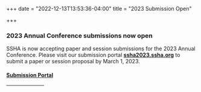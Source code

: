 +++
date = "2022-12-13T13:53:36-04:00"
title = "2023 Submission Open"

+++
### **2023 Annual Conference submissions now open**

SSHA is now accepting paper and session submissions for the 2023 Annual Conference. Please visit our submission portal <a href="http://ssha2023.ssha.org/" target="_blank"><b>ssha2023.ssha.org</b></a> to submit a paper or session proposal by March 1, 2023.

#### [Submission Portal](http://ssha2023.ssha.org/)  
<hr width="100">  
